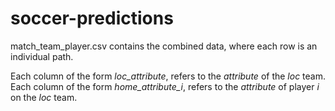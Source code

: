 # soccer-predictions

match_team_player.csv contains the combined data, where each row is an individual path.

Each column of the form *loc_attribute*, refers to the *attribute* of the *loc* team.
Each column of the form *home_attribute_i*, refers to the *attribute* of player *i* on the *loc* team.
